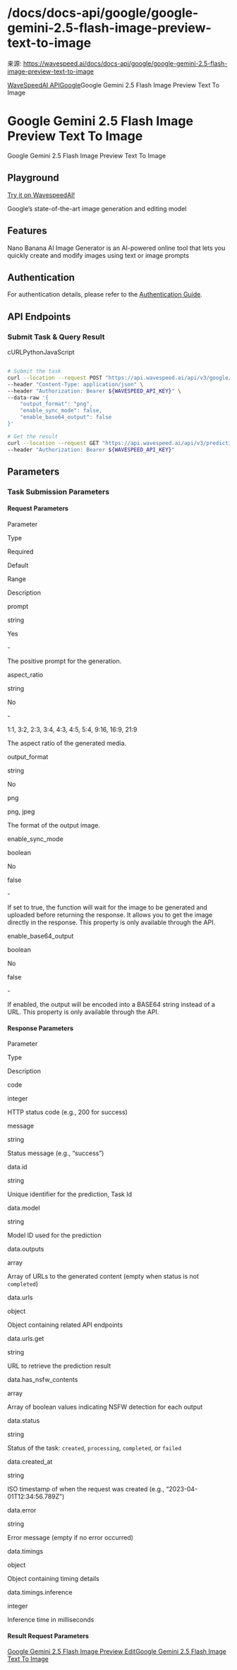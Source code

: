 # /docs/docs-api/google/google-gemini-2.5-flash-image-preview-text-to-image

来源: https://wavespeed.ai/docs/docs-api/google/google-gemini-2.5-flash-image-preview-text-to-image

[WaveSpeedAI API](/docs/docs-api/webhooks "WaveSpeedAI API")[Google](/docs/docs-api/google/google-gemini-2.5-flash-image-edit "Google")Google Gemini 2.5 Flash Image Preview Text To Image

# Google Gemini 2.5 Flash Image Preview Text To Image

Google Gemini 2.5 Flash Image Preview Text To Image

## Playground[](#playground)

[Try it on WavespeedAI!](https://wavespeed.ai/models/google/gemini-2.5-flash-image-preview/text-to-image)

Google’s state-of-the-art image generation and editing model

## Features[](#features)

Nano Banana AI Image Generator is an AI-powered online tool that lets you quickly create and modify images using text or image prompts

## Authentication[](#authentication)

For authentication details, please refer to the [Authentication Guide](/docs/docs-authentication).

## API Endpoints[](#api-endpoints)

### Submit Task & Query Result[](#submit-task--query-result)

cURLPythonJavaScript

```bash

# Submit the task
curl --location --request POST "https://api.wavespeed.ai/api/v3/google/gemini-2.5-flash-image-preview/text-to-image" \
--header "Content-Type: application/json" \
--header "Authorization: Bearer ${WAVESPEED_API_KEY}" \
--data-raw '{
    "output_format": "png",
    "enable_sync_mode": false,
    "enable_base64_output": false
}'

# Get the result
curl --location --request GET "https://api.wavespeed.ai/api/v3/predictions/${requestId}/result" \
--header "Authorization: Bearer ${WAVESPEED_API_KEY}"
```

## Parameters[](#parameters)

### Task Submission Parameters[](#task-submission-parameters)

#### Request Parameters[](#request-parameters)

Parameter

Type

Required

Default

Range

Description

prompt

string

Yes

\-

The positive prompt for the generation.

aspect\_ratio

string

No

\-

1:1, 3:2, 2:3, 3:4, 4:3, 4:5, 5:4, 9:16, 16:9, 21:9

The aspect ratio of the generated media.

output\_format

string

No

png

png, jpeg

The format of the output image.

enable\_sync\_mode

boolean

No

false

\-

If set to true, the function will wait for the image to be generated and uploaded before returning the response. It allows you to get the image directly in the response. This property is only available through the API.

enable\_base64\_output

boolean

No

false

\-

If enabled, the output will be encoded into a BASE64 string instead of a URL. This property is only available through the API.

#### Response Parameters[](#response-parameters)

Parameter

Type

Description

code

integer

HTTP status code (e.g., 200 for success)

message

string

Status message (e.g., “success”)

data.id

string

Unique identifier for the prediction, Task Id

data.model

string

Model ID used for the prediction

data.outputs

array

Array of URLs to the generated content (empty when status is not `completed`)

data.urls

object

Object containing related API endpoints

data.urls.get

string

URL to retrieve the prediction result

data.has\_nsfw\_contents

array

Array of boolean values indicating NSFW detection for each output

data.status

string

Status of the task: `created`, `processing`, `completed`, or `failed`

data.created\_at

string

ISO timestamp of when the request was created (e.g., “2023-04-01T12:34:56.789Z”)

data.error

string

Error message (empty if no error occurred)

data.timings

object

Object containing timing details

data.timings.inference

integer

Inference time in milliseconds

#### Result Request Parameters[](#result-request-parameters)

[Google Gemini 2.5 Flash Image Preview Edit](/docs/docs-api/google/google-gemini-2.5-flash-image-preview-edit "Google Gemini 2.5 Flash Image Preview Edit")[Google Gemini 2.5 Flash Image Text To Image](/docs/docs-api/google/google-gemini-2.5-flash-image-text-to-image "Google Gemini 2.5 Flash Image Text To Image")